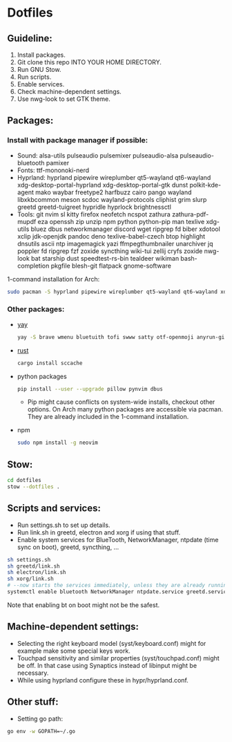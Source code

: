 # Dotfiles

## Guideline:

1. Install packages.
2. Git clone this repo INTO YOUR HOME DIRECTORY.
3. Run GNU Stow.
4. Run scripts.
5. Enable services.
6. Check machine-dependent settings.
7. Use nwg-look to set GTK theme.

## Packages:

### Install with package manager if possible:

- Sound: alsa-utils pulseaudio pulsemixer pulseaudio-alsa pulseaudio-bluetooth pamixer
- Fonts: ttf-mononoki-nerd
- Hyprland: hyprland pipewire wireplumber qt5-wayland qt6-wayland xdg-desktop-portal-hyprland xdg-desktop-portal-gtk dunst polkit-kde-agent mako waybar freetype2 harfbuzz cairo pango wayland libxkbcommon meson scdoc wayland-protocols cliphist grim slurp greetd greetd-tuigreet hypridle hyprlock brightnessctl
- Tools: git nvim sl kitty firefox neofetch ncspot zathura zathura-pdf-mupdf eza openssh zip unzip npm python python-pip man texlive xdg-utils bluez dbus networkmanager discord wget ripgrep fd biber xdotool xclip jdk-openjdk pandoc deno texlive-babel-czech btop highlight dnsutils ascii ntp imagemagick yazi ffmpegthumbnailer unarchiver jq poppler fd ripgrep fzf zoxide syncthing wiki-tui zellij cryfs zoxide nwg-look bat starship dust speedtest-rs-bin tealdeer wikiman bash-completion pkgfile blesh-git flatpack gnome-software

1-command installation for Arch:

```bash
sudo pacman -S hyprland pipewire wireplumber qt5-wayland qt6-wayland xdg-desktop-portal-hyprland xdg-desktop-portal-gtk dunst polkit-kde-agent mako waybar alsa-utils pulseaudio pulsemixer pulseaudio-alsa pulseaudio-bluetooth pamixer ttf-mononoki-nerd git nvim sl kitty firefox neofetch ncspot zathura zathura-pdf-mupdf eza openssh zip unzip npm python python-pip man texlive xdg-utils bluez dbus networkmanager discord wget ripgrep fd biber xdotool xclip jdk-openjdk pandoc deno texlive-babel-czech btop highlight dnsutils ascii ntp freetype2 harfbuzz cairo pango wayland libxkbcommon meson scdoc wayland-protocols cliphist grim slurp greetd greetd-tuigreet hypridle hyprlock brightnessctl imagemagick yazi ffmpegthumbnailer unarchiver jq poppler fd ripgrep fzf zoxide syncthing wiki-tui zellij cryfs zoxide nwg-look bat starship dust tealdeer wikiman bash-completion pkgfile flatpak gnome-software
```

### Other packages:

- [yay](https://github.com/Jguer/yay)

    ```bash
    yay -S brave wmenu bluetuith tofi swww satty otf-openmoji anyrun-git rose-pine-gtk-theme-full phinger-cursors gurk-git rose-pine-cursor rose-pine-hyprcursor kidex walker-bin blesh-git speedtest-rs-bin
    ```

- [rust](https://rustup.rs)

    ```bash
    cargo install sccache
    ```

- python packages

    ```bash
    pip install --user --upgrade pillow pynvim dbus
    ```

    - Pip might cause conflicts on system-wide installs, checkout other options. On Arch many python packages are accessible via pacman. They are already included in the 1-command installation.

- npm

    ```bash
    sudo npm install -g neovim
    ```
## Stow:

```bash
cd dotfiles
stow --dotfiles .
```

## Scripts and services:

- Run settings.sh to set up details.
- Run link.sh in greetd, electron and xorg if using that stuff.
- Enable system services for BlueTooth, NetworkManager,  ntpdate (time sync on boot), greetd, syncthing, ...

```bash
sh settings.sh
sh greetd/link.sh
sh electron/link.sh
sh xorg/link.sh
# --now starts the services immediately, unless they are already running
systemctl enable bluetooth NetworkManager ntpdate.service greetd.service syncthing@kera.service pkgfile-update.timer --now
```

Note that enabling bt on boot might not be the safest.

## Machine-dependent settings:

- Selecting the right keyboard model (syst/keyboard.conf) might for example make some special keys work.
- Touchpad sensitivity and similar properties (syst/touchpad.conf) might be off. In that case using Synaptics instead of libinput might be necessary.
- While using hyprland configure these in hypr/hyprland.conf.

## Other stuff:

- Setting go path:

```bash
go env -w GOPATH=~/.go
```

